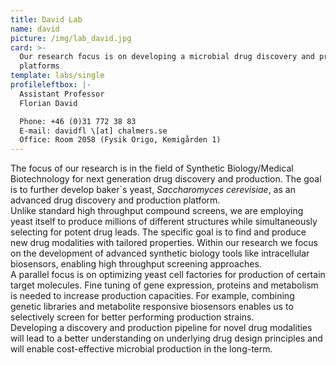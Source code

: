 ```yaml
---
title: David Lab
name: david
picture: /img/lab_david.jpg
card: >-
  Our research focus is on developing a microbial drug discovery and production
  platforms
template: labs/single
profileleftbox: |-
  Assistant Professor  
  Florian David

  Phone: +46 (0)31 772 38 83    
  E-mail: davidfl \[at] chalmers.se  
  Office: Room 2058 (Fysik Origo, Kemigården 1)
---
```

The focus of our research is in the field of Synthetic Biology/Medical Biotechnology for next generation drug discovery and production. 
The goal is to further develop baker´s yeast, _Saccharomyces cerevisiae_, as an advanced drug discovery and production platform.  
Unlike standard high throughput compound screens, we are employing yeast itself to produce millions of different structures while simultaneously selecting for potent drug leads. The specific goal is to find and produce new drug modalities with tailored properties. Within our research we focus on the development of advanced synthetic biology tools like intracellular biosensors, enabling high throughput screening approaches.  
A parallel focus is on optimizing yeast cell factories for production of certain target molecules. Fine tuning of gene expression, proteins and metabolism is needed to increase production capacities. For example, combining genetic libraries and metabolite responsive biosensors enables us to selectively screen for better performing production strains.     
Developing a discovery and production pipeline for novel drug modalities will lead to a better understanding on underlying drug design principles and will enable cost-effective microbial production in the long-term.
